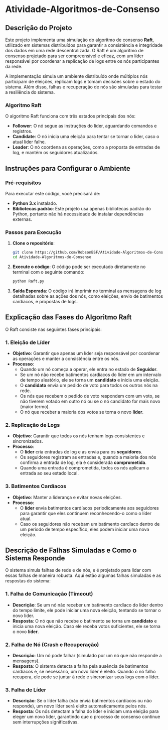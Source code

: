 # Atividade-Algoritmos-de-Consenso
## Descrição do Projeto

Este projeto implementa uma simulação do algoritmo de consenso **Raft**, utilizado em sistemas distribuídos para garantir a consistência e integridade dos dados em uma rede descentralizada. O Raft é um algoritmo de consenso projetado para ser compreensível e eficaz, com um líder responsável por coordenar a replicação de logs entre os nós participantes da rede.

A implementação simula um ambiente distribuído onde múltiplos nós participam de eleições, replicam logs e tomam decisões sobre o estado do sistema. Além disso, falhas e recuperação de nós são simuladas para testar a resiliência do sistema.

### Algoritmo Raft
O algoritmo Raft funciona com três estados principais dos nós:
- **Follower**: O nó segue as instruções do líder, aguardando comandos e registros.
- **Candidate**: O nó inicia uma eleição para tentar se tornar o líder, caso o atual líder falhe.
- **Leader**: O nó coordena as operações, como a proposta de entradas de log, e mantém os seguidores atualizados.

## Instruções para Configurar o Ambiente

### Pré-requisitos
Para executar este código, você precisará de:
- **Python 3.x** instalado.
- **Bibliotecas padrão**: Este projeto usa apenas bibliotecas padrão do Python, portanto não há necessidade de instalar dependências externas.

### Passos para Execução

1. **Clone o repositório**:
   ```bash
   git clone https://github.com/RobsonBSF/Atividade-Algoritmos-de-Consenso.git
   cd Atividade-Algoritmos-de-Consenso
   ```

2. **Execute o código**:
   O código pode ser executado diretamente no terminal com o seguinte comando:
   ```bash
   python Raft.py
   ```

3. **Saída Esperada**:
   O código irá imprimir no terminal as mensagens de log detalhadas sobre as ações dos nós, como eleições, envio de batimentos cardíacos, e propostas de logs.

## Explicação das Fases do Algoritmo Raft

O Raft consiste nas seguintes fases principais:

### 1. **Eleição de Líder**
   - **Objetivo**: Garantir que apenas um líder seja responsável por coordenar as operações e manter a consistência entre os nós.
   - **Processo**:
     - Quando um nó começa a operar, ele entra no estado de **Seguidor**.
     - Se um nó não recebe batimentos cardíacos do líder em um intervalo de tempo aleatório, ele se torna um **candidato** e inicia uma eleição.
     - O **candidato** envia um pedido de voto para todos os outros nós na rede.
     - Os nós que recebem o pedido de voto respondem com um voto, se não tiverem votado em outro nó ou se o nó candidato for mais novo (maior termo).
     - O nó que receber a maioria dos votos se torna o novo **líder**.
   
### 2. **Replicação de Logs**
   - **Objetivo**: Garantir que todos os nós tenham logs consistentes e sincronizados.
   - **Processo**:
     - O **líder** cria entradas de log e as envia para os **seguidores**.
     - Os seguidores registram as entradas e, quando a maioria dos nós confirma a entrada de log, ela é considerada **comprometida**.
     - Quando uma entrada é comprometida, todos os nós aplicam a entrada ao seu estado local.

### 3. **Batimentos Cardíacos**
   - **Objetivo**: Manter a liderança e evitar novas eleições.
   - **Processo**:
     - O **líder** envia batimentos cardíacos periodicamente aos seguidores para garantir que eles continuem reconhecendo-o como o líder atual.
     - Caso os seguidores não recebam um batimento cardíaco dentro de um período de tempo específico, eles podem iniciar uma nova eleição.

## Descrição de Falhas Simuladas e Como o Sistema Responde

O sistema simula falhas de rede e de nós, e é projetado para lidar com essas falhas de maneira robusta. Aqui estão algumas falhas simuladas e as respostas do sistema:

### 1. **Falha de Comunicação (Timeout)**
   - **Descrição**: Se um nó não receber um batimento cardíaco do líder dentro do tempo limite, ele pode iniciar uma nova eleição, tentando se tornar o novo líder.
   - **Resposta**: O nó que não recebe o batimento se torna um **candidato** e inicia uma nova eleição. Caso ele receba votos suficientes, ele se torna o novo **líder**.

### 2. **Falha de Nó (Crash e Recuperação)**
   - **Descrição**: Um nó pode falhar (simulado por um nó que não responde a mensagens).
   - **Resposta**: O sistema detecta a falha pela ausência de batimentos cardíacos e, se necessário, um novo líder é eleito. Quando o nó falho recupera, ele pode se juntar à rede e sincronizar seus logs com o líder.

### 3. **Falha de Líder**
   - **Descrição**: Se o líder falha (não envia batimentos cardíacos ou não responde), um novo líder será eleito automaticamente pelos nós.
   - **Resposta**: Os nós detectam a falha do líder e iniciam uma eleição para eleger um novo líder, garantindo que o processo de consenso continue sem interrupções significativas.

